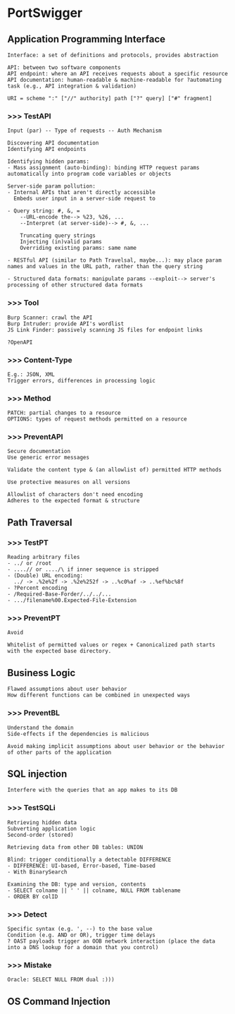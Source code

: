 # PortSwigger

## Application Programming Interface

    Interface: a set of definitions and protocols, provides abstraction

    API: between two software components
    API endpoint: where an API receives requests about a specific resource
    API documentation: human-readable & machine-readable for ?automating task (e.g., API integration & validation)

    URI = scheme ":" ["//" authority] path ["?" query] ["#" fragment]

### >>> TestAPI

    Input (par) -- Type of requests -- Auth Mechanism
    
    Discovering API documentation
    Identifying API endpoints

    Identifying hidden params: 
    - Mass assignment (auto-binding): binding HTTP request params automatically into program code variables or objects

    Server-side param pollution:
    - Internal APIs that aren't directly accessible
      Embeds user input in a server-side request to

    - Query string: #, &, = 
        --URL-encode the--> %23, %26, ...
        --Interpret (at server-side)--> #, &, ...

        Truncating query strings
        Injecting (in)valid params
        Overriding existing params: same name 

    - RESTful API (similar to Path Travelsal, maybe...): may place param names and values in the URL path, rather than the query string

    - Structured data formats: manipulate params --exploit--> server's processing of other structured data formats
    

### >>> Tool

    Burp Scanner: crawl the API
    Burp Intruder: provide API's wordlist
    JS Link Finder: passively scanning JS files for endpoint links

    ?OpenAPI

### >>> Content-Type

    E.g.: JSON, XML
    Trigger errors, differences in processing logic

### >>> Method

    PATCH: partial changes to a resource
    OPTIONS: types of request methods permitted on a resource

### >>> PreventAPI

    Secure documentation 
    Use generic error messages

    Validate the content type & (an allowlist of) permitted HTTP methods

    Use protective measures on all versions
    
    Allowlist of characters don't need encoding
    Adheres to the expected format & structure 

## Path Traversal

### >>> TestPT

    Reading arbitrary files
    - ../ or /root
    - ....// or ..../\ if inner sequence is stripped
    - (Double) URL encoding: 
      ../ -> .%2e%2f -> .%2e%252f -> ..%c0%af -> ..%ef%bc%8f
    - ?Percent encoding
    - /Required-Base-Forder/../../...
    - .../filename%00.Expected-File-Extension

### >>> PreventPT

    Avoid

    Whitelist of permitted values or regex + Canonicalized path starts with the expected base directory.

## Business Logic

    Flawed assumptions about user behavior
    How different functions can be combined in unexpected ways

### >>> PreventBL

    Understand the domain
    Side-effects if the dependencies is malicious

    Avoid making implicit assumptions about user behavior or the behavior of other parts of the application

## SQL injection

    Interfere with the queries that an app makes to its DB

### >>> TestSQLi

    Retrieving hidden data
    Subverting application logic
    Second-order (stored)

    Retrieving data from other DB tables: UNION

    Blind: trigger conditionally a detectable DIFFERENCE 
    - DIFFERENCE: UI-based, Error-based, Time-based
    - With BinarySearch

    Examining the DB: type and version, contents
    - SELECT colname || ' ' || colname, NULL FROM tablename
    - ORDER BY colID

### >>> Detect

    Specific syntax (e.g. ', --) to the base value
    Condition (e.g. AND or OR), trigger time delays
    ? OAST payloads trigger an OOB network interaction (place the data into a DNS lookup for a domain that you control)

### >>> Mistake

    Oracle: SELECT NULL FROM dual :)))

## OS Command Injection
